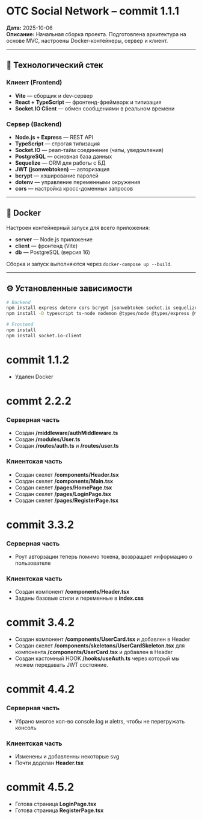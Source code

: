 # OTC Social Network – commit 1.1.1

**Дата:** 2025-10-06  
**Описание:** Начальная сборка проекта. Подготовлена архитектура на основе MVC, настроены Docker-контейнеры, сервер и клиент.

---

## 🧩 Технологический стек

### **Клиент (Frontend)**
- **Vite** — сборщик и dev-сервер  
- **React + TypeScript** — фронтенд-фреймворк и типизация  
- **Socket.IO Client** — обмен сообщениями в реальном времени  

### **Сервер (Backend)**
- **Node.js + Express** — REST API  
- **TypeScript** — строгая типизация  
- **Socket.IO** — реал-тайм соединение (чаты, уведомления)  
- **PostgreSQL** — основная база данных  
- **Sequelize** — ORM для работы с БД  
- **JWT (jsonwebtoken)** — авторизация  
- **bcrypt** — хэширование паролей  
- **dotenv** — управление переменными окружения  
- **cors** — настройка кросс-доменных запросов  

---

## 🐳 Docker

Настроен контейнерный запуск для всего приложения:  
- **server** — Node.js приложение  
- **client** — фронтенд (Vite)  
- **db** — PostgreSQL (версия 16)  

Сборка и запуск выполняются через `docker-compose up --build`.

---

## ⚙️ Установленные зависимости

```bash
# Backend
npm install express dotenv cors bcrypt jsonwebtoken socket.io sequelize pg pg-hstore
npm install -D typescript ts-node nodemon @types/node @types/express @types/cors @types/jsonwebtoken

# Frontend
npm install
npm install socket.io-client
```

# commit 1.1.2

- Удален Docker

# commt 2.2.2

### Серверная часть

- Создан **/middleware/authMiddleware.ts**
- Создан **/modules/User.ts**
- Создан **/routes/auth.ts** и **/routes/user.ts**

### Клиентская часть

- Создан скелет **/components/Header.tsx**
- Создан скелет **/components/Main.tsx**
- Создан скелет **/pages/HomePage.tsx**
- Создан скелет **/pages/LoginPage.tsx**
- Создан скелет **/pages/RegisterPage.tsx**

# commit 3.3.2

### Серверная часть

- Роут авторзации теперь помимо токена, возвращает информацию о пользователе

### Клиентская часть

- Создан компонент **/components/Header.tsx**
- Заданы базовые стили и переменные в **index.css**

# commit 3.4.2

- Создан компонент **/components/UserCard.tsx** и добавлен в Header
- Создан скелет **/components/skeletons/UserCardSkeleton.tsx** для компонента **/components/UserCard.tsx** и добавлен в Header
- Создан кастомный HOOK **/hooks/useAuth.ts** через который мы можем передавать JWT состояние.

# commit 4.4.2

### Серверная часть

- Убрано многое кол-во console.log и aletrs, чтобы не перегружать консоль

### Клиентская часть

- Изменены и добавленны некоторые svg
- Почти доделан **Header.tsx** 

# commit 4.5.2

- Готова страница **LoginPage.tsx**
- Готова страница **RegisterPage.tsx**